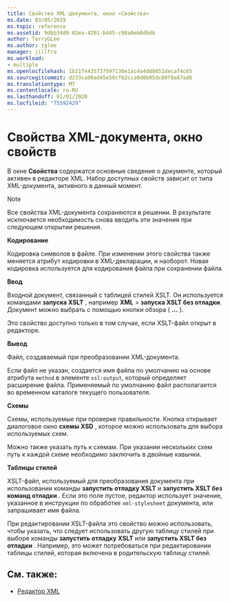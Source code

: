 ```yaml
---
title: Свойства XML-документа, окно «Свойства»
ms.date: 03/05/2019
ms.topic: reference
ms.assetid: 9dbb34d9-02ea-4201-b445-c98a0eb0d6db
author: TerryGLee
ms.author: tglee
manager: jillfra
ms.workload:
- multiple
ms.openlocfilehash: 1b21f4435737597136e1ac4a4dd8651decaf4c65
ms.sourcegitcommit: d233ca00ad45e50cf62cca0d0b95dc69f0a87ad6
ms.translationtype: MT
ms.contentlocale: ru-RU
ms.lasthandoff: 01/01/2020
ms.locfileid: "75592429"
---
```

# <a name="xml-document-properties-properties-window"></a>Свойства XML-документа, окно свойств

В окне **Свойства** содержатся основные сведения о документе, который активен в редакторе XML. Набор доступных свойств зависит от типа XML-документа, активного в данный момент.

> [!NOTE]
> Все свойства XML-документа сохраняются в решении. В результате исключается необходимость снова вводить эти значения при следующем открытии решения.

**Кодирование**

Кодировка символов в файле. При изменении этого свойства также меняется атрибут кодировки в XML-декларации, и наоборот. Новая кодировка используется для кодирования файла при сохранении файла.

**Ввод**

Входной документ, связанный с таблицей стилей XSLT. Он используется командами **запуска XSLT** , например **XML** > **запуска XSLT без отладки**. Документ можно выбрать с помощью кнопки обзора ( **...** ).

Это свойство доступно только в том случае, если XSLT-файл открыт в редакторе.

**Вывод**

Файл, создаваемый при преобразовании XML-документа.

Если файл не указан, создается имя файла по умолчанию на основе атрибута `method` в элементе `xsl:output`, который определяет расширение файла. Применяемый по умолчанию файл располагается во временном каталоге текущего пользователя.

**Схемы**

Схемы, используемые при проверке правильности. Кнопка открывает диалоговое окно **схемы XSD** , которое можно использовать для выбора используемых схем.

Можно также указать путь к схемам. При указании нескольких схем путь к каждой схеме необходимо заключить в двойные кавычки.

**Таблицы стилей**

XSLT-файл, используемый для преобразования документа при использовании команды **запустить отладку XSLT** и **запустить XSLT без команд отладки** . Если это поле пустое, редактор использует значение, указанное в инструкции по обработке `xml-stylesheet` документа, или запрашивает имя файла.

При редактировании XSLT-файла это свойство можно использовать, чтобы указать, что следует использовать другую таблицу стилей при выборе команды **запустить отладку XSLT** или **запустить XSLT без отладки** . Например, это может потребоваться при редактировании таблицы стилей, которая включена в родительскую таблицу стилей.

## <a name="see-also"></a>См. также:

- [Редактор XML](../xml-tools/xml-editor.md)
